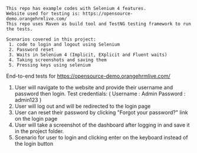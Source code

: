 
    This repo has example codes with Selenium 4 features.
    Website used for testing is: https://opensource-demo.orangehrmlive.com/
    This repo uses Maven as build tool and TestNG testing framework to run the tests.
    
    Scenarios covered in this project:
     1. code to login and logout using Selenium
     2. Password reset
     3. Waits in Selenium 4 (Implicit, EXplicit and Fluent waits)
     4. Taking screenshots and saving them
     5. Pressing keys using selenium

End-to-end tests for https://opensource-demo.orangehrmlive.com/
 1. User will navigate to the website and provide their username and password then login. Test credentials: ( Username : Admin Password : admin123 )
 2. User will log out and will be redirected to the login page
 3. User can reset their password by clicking "Forgot your password?" link on the login page
 4. User will take a screenshot of the dashboard after logging in and save it in the project folder.
 5. Scenario for user to login and clicking enter on the keyboard instead of the login button
